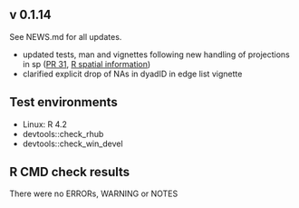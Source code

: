 ## v 0.1.14
See NEWS.md for all updates. 



* updated tests, man and vignettes following new handling of projections in sp ([PR 31](https://github.com/ropensci/spatsoc/pull/31), [R spatial information](https://www.r-spatial.org/r/2020/03/17/wkt.html))
* clarified explicit drop of NAs in dyadID in edge list vignette


## Test environments
* Linux: R 4.2
* devtools::check_rhub
* devtools::check_win_devel

## R CMD check results

There were no ERRORs, WARNING or NOTES
